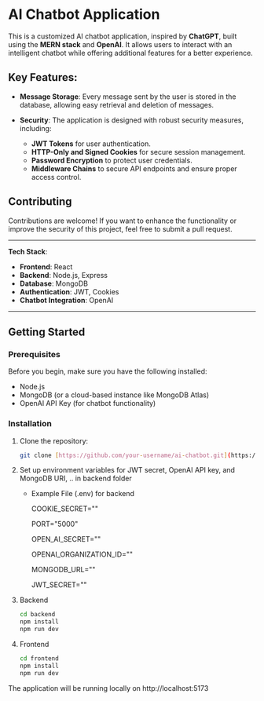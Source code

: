 # AI Chatbot Application

This is a customized AI chatbot application, inspired by **ChatGPT**, built using the **MERN stack** and **OpenAI**. It allows users to interact with an intelligent chatbot while offering additional features for a better experience.

## Key Features:

- **Message Storage**: Every message sent by the user is stored in the database, allowing easy retrieval and deletion of messages.
  
- **Security**: The application is designed with robust security measures, including:
  - **JWT Tokens** for user authentication.
  - **HTTP-Only and Signed Cookies** for secure session management.
  - **Password Encryption** to protect user credentials.
  - **Middleware Chains** to secure API endpoints and ensure proper access control.

## Contributing

Contributions are welcome! If you want to enhance the functionality or improve the security of this project, feel free to submit a pull request.

---

**Tech Stack**:

- **Frontend**: React
- **Backend**: Node.js, Express
- **Database**: MongoDB
- **Authentication**: JWT, Cookies
- **Chatbot Integration**: OpenAI

---

## Getting Started

### Prerequisites

Before you begin, make sure you have the following installed:

- Node.js
- MongoDB (or a cloud-based instance like MongoDB Atlas)
- OpenAI API Key (for chatbot functionality)

### Installation

1. Clone the repository:
   ```bash
   git clone [https://github.com/your-username/ai-chatbot.git](https://github.com/venkatr95/chatbot-openai.git)
   ```
2. Set up environment variables for JWT secret, OpenAI API key, and MongoDB URI, .. in backend folder
   - Example File (.env) for backend

     COOKIE_SECRET=""

     PORT="5000"

     OPEN_AI_SECRET=""

     OPENAI_ORGANIZATION_ID=""

     MONGODB_URL=""

     JWT_SECRET=""

3. Backend
   ```bash
   cd backend
   npm install
   npm run dev
   ```
4. Frontend
   ```bash
   cd frontend
   npm install
   npm run dev
   ```

The application will be running locally on http://localhost:5173

